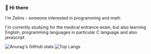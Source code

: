 ### 🧋 Hi there

I'm Zelins - someone interested in programming and math

I'm currently studying for the medical entrance exam, but also learning English, programming languages ​​in particular C language and also javascript

![Anurag's GitHub stats](https://github-readme-stats.vercel.app/api?username=zel1ns&show_icons=true&theme=dark)
![Top Langs](https://github-readme-stats.vercel.app/api/top-langs/?username=zel1ns&theme=dark)
